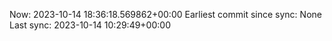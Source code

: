 Now: 2023-10-14 18:36:18.569862+00:00 Earliest commit since sync: None Last sync: 2023-10-14 10:29:49+00:00
